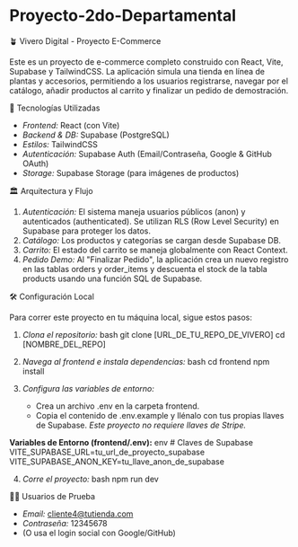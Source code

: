 # Proyecto-2do-Departamental
🪴 Vivero Digital - Proyecto E-Commerce

Este es un proyecto de e-commerce completo construido con React, Vite, Supabase y TailwindCSS. La aplicación simula una tienda en línea de plantas y accesorios, permitiendo a los usuarios registrarse, navegar por el catálogo, añadir productos al carrito y finalizar un pedido de demostración.

🚀 Tecnologías Utilizadas

* *Frontend:* React (con Vite)
* *Backend & DB:* Supabase (PostgreSQL)
* *Estilos:* TailwindCSS
* *Autenticación:* Supabase Auth (Email/Contraseña, Google & GitHub OAuth)
* *Storage:* Supabase Storage (para imágenes de productos)

🏛 Arquitectura y Flujo

1.  *Autenticación:* El sistema maneja usuarios públicos (anon) y autenticados (authenticated). Se utilizan RLS (Row Level Security) en Supabase para proteger los datos.
2.  *Catálogo:* Los productos y categorías se cargan desde Supabase DB.
3.  *Carrito:* El estado del carrito se maneja globalmente con React Context.
4.  *Pedido Demo:* Al "Finalizar Pedido", la aplicación crea un nuevo registro en las tablas orders y order_items y descuenta el stock de la tabla products usando una función SQL de Supabase.

🛠 Configuración Local

Para correr este proyecto en tu máquina local, sigue estos pasos:

1.  *Clona el repositorio:*
    bash
    git clone [URL_DE_TU_REPO_DE_VIVERO]
    cd [NOMBRE_DEL_REPO]
    

2.  *Navega al frontend e instala dependencias:*
    bash
    cd frontend
    npm install
    

3.  *Configura las variables de entorno:*
    * Crea un archivo .env en la carpeta frontend.
    * Copia el contenido de .env.example y llénalo con tus propias llaves de Supabase. *Este proyecto no requiere llaves de Stripe.*

 **Variables de Entorno (frontend/.env):**
    env
    # Claves de Supabase
    VITE_SUPABASE_URL=tu_url_de_proyecto_supabase
    VITE_SUPABASE_ANON_KEY=tu_llave_anon_de_supabase
    
4.  *Corre el proyecto:*
    bash
    npm run dev

👨‍💻 Usuarios de Prueba

* *Email:* cliente4@tutienda.com
* *Contraseña:* 12345678
* (O usa el login social con Google/GitHub)
